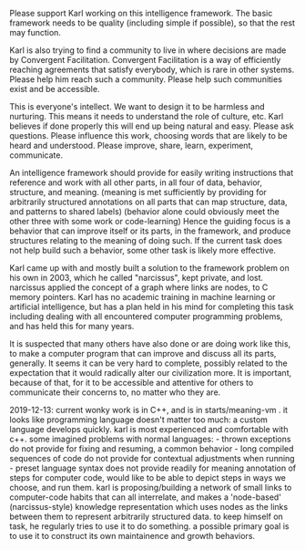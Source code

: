 Please support Karl working on this intelligence framework.  The basic framework needs to be
quality (including simple if possible), so that the rest may function.

Karl is also trying to find a community to live in where decisions are made by Convergent
Facilitation.  Convergent Facilitation is a way of efficiently reaching agreements that satisfy
everybody, which is rare in other systems.
Please help him reach such a community.  Please help such communities exist and be accessible.

This is everyone's intellect.  We want to design it to be harmless and nurturing.  This means
it needs to understand the role of culture, etc.  Karl believes if done properly this will end up
being natural and easy.  Please ask questions.  Please influence this work, choosing words that
are likely to be heard and understood.  Please improve, share, learn, experiment, communicate.

An intelligence framework should provide for easily writing instructions that reference and work
with all other parts, in all four of data, behavior, structure, and meaning.
	(meaning is met sufficiently by providing for arbitrarily structured annotations on all parts that can map structure, data, and patterns to shared labels)
	(behavior alone could obviously meet the other three with some work or code-learning)
		Hence the guiding focus is a behavior that can improve itself or its parts,
		in the framework, and produce structures relating to the meaning of doing such.
		If the current task does not help build such a behavior, some other task is
		likely more effective.

Karl came up with and mostly built a solution to the framework problem on his own in 2003, which he called "narcissus", kept private, and lost.  narcissus applied the concept of a graph where links are nodes, to C memory pointers.  Karl has no academic training in machine learning or artificial intelligence, but has a plan held in his mind for completing this task including dealing with all encountered computer programming problems, and has held this for many years.

It is suspected that many others have also done or are doing work like this, to make a computer program that can improve and discuss all its parts, generally.  It seems it can be very hard to complete, possibly related to the expectation that it would radically alter our civilization more.  It is important, because of that, for it to be accessible and attentive for others to communicate their concerns to, no matter who they are.

2019-12-13: current wonky work is in C++, and is in starts/meaning-vm .
			it looks like programming language doesn't matter too much: a custom
			language develops quickly.  karl is most experienced and comfortable with
			c++.  some imagined problems with normal languages:
				- thrown exceptions do not provide for fixing and resuming, a common behavior
				- long compiled sequences of code do not provide for contextual adjustments when running
				- preset language syntax does not provide readily for meaning annotation of steps
			for computer code, would like to be able to depict steps in ways we choose, and run them.
			karl is proposing/building a network of small links to computer-code habits that can all interrelate, and makes a 'node-based' (narcissus-style) knowledge representation which uses nodes as the links between them to represent arbitrarily structured data.
			to keep himself on task, he regularly tries to use it to do something.
			a possible primary goal is to use it to construct its own maintainence and
			growth behaviors.

